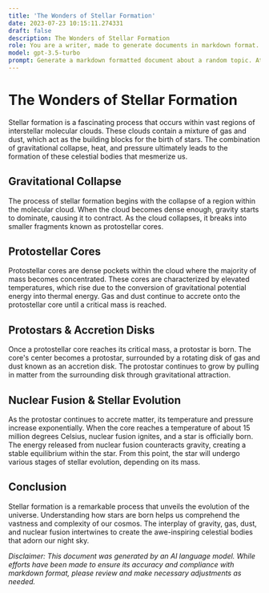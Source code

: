 ```yaml
---
title: 'The Wonders of Stellar Formation'
date: 2023-07-23 10:15:11.274331
draft: false
description: The Wonders of Stellar Formation
role: You are a writer, made to generate documents in markdown format. It is very important that all of the documents you generate are in valid markdown format.
model: gpt-3.5-turbo
prompt: Generate a markdown formatted document about a random topic. At the bottom, include a disclaimer explaining that the document was generated by you. The first line of the document should be the title. Make sure that the entire document is in proper markdown format, using a mix of various tags to make the document visually appealing.
---
```


# The Wonders of Stellar Formation

Stellar formation is a fascinating process that occurs within vast regions of interstellar molecular clouds. These clouds contain a mixture of gas and dust, which act as the building blocks for the birth of stars. The combination of gravitational collapse, heat, and pressure ultimately leads to the formation of these celestial bodies that mesmerize us.

## Gravitational Collapse

The process of stellar formation begins with the collapse of a region within the molecular cloud. When the cloud becomes dense enough, gravity starts to dominate, causing it to contract. As the cloud collapses, it breaks into smaller fragments known as protostellar cores.

## Protostellar Cores

Protostellar cores are dense pockets within the cloud where the majority of mass becomes concentrated. These cores are characterized by elevated temperatures, which rise due to the conversion of gravitational potential energy into thermal energy. Gas and dust continue to accrete onto the protostellar core until a critical mass is reached.

## Protostars & Accretion Disks

Once a protostellar core reaches its critical mass, a protostar is born. The core's center becomes a protostar, surrounded by a rotating disk of gas and dust known as an accretion disk. The protostar continues to grow by pulling in matter from the surrounding disk through gravitational attraction.

## Nuclear Fusion & Stellar Evolution

As the protostar continues to accrete matter, its temperature and pressure increase exponentially. When the core reaches a temperature of about 15 million degrees Celsius, nuclear fusion ignites, and a star is officially born. The energy released from nuclear fusion counteracts gravity, creating a stable equilibrium within the star. From this point, the star will undergo various stages of stellar evolution, depending on its mass.

## Conclusion

Stellar formation is a remarkable process that unveils the evolution of the universe. Understanding how stars are born helps us comprehend the vastness and complexity of our cosmos. The interplay of gravity, gas, dust, and nuclear fusion intertwines to create the awe-inspiring celestial bodies that adorn our night sky.

*Disclaimer: This document was generated by an AI language model. While efforts have been made to ensure its accuracy and compliance with markdown format, please review and make necessary adjustments as needed.*